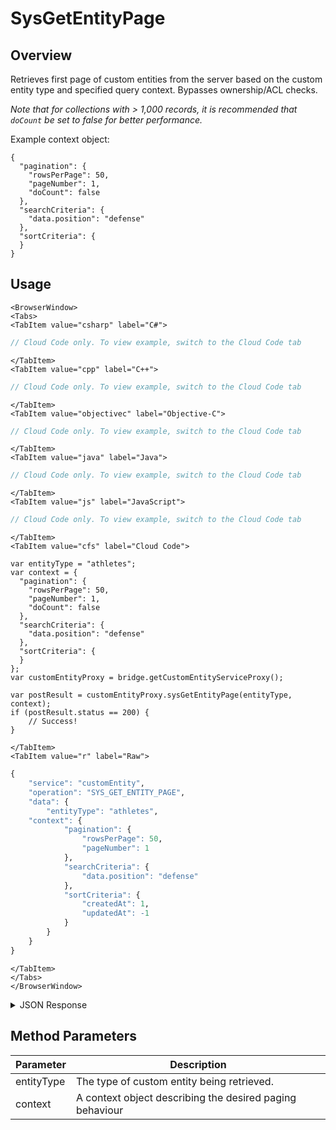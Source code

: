 # SysGetEntityPage
## Overview
Retrieves first page of custom entities from the server based on the custom entity type and specified query context. Bypasses ownership/ACL checks.

_Note that for collections with > 1,000 records, it is recommended that `doCount` be set to false for better performance._



Example context object:
```
{
  "pagination": {
    "rowsPerPage": 50,
    "pageNumber": 1,
    "doCount": false
  },
  "searchCriteria": {
    "data.position": "defense"
  },
  "sortCriteria": {
  }
}
```

<PartialServop service_name="customEntity" operation_name="SYS_GET_ENTITY_PAGE" />

## Usage

```mdx-code-block
<BrowserWindow>
<Tabs>
<TabItem value="csharp" label="C#">
```

```csharp
// Cloud Code only. To view example, switch to the Cloud Code tab
```

```mdx-code-block
</TabItem>
<TabItem value="cpp" label="C++">
```

```cpp
// Cloud Code only. To view example, switch to the Cloud Code tab
```

```mdx-code-block
</TabItem>
<TabItem value="objectivec" label="Objective-C">
```

```objectivec
// Cloud Code only. To view example, switch to the Cloud Code tab
```

```mdx-code-block
</TabItem>
<TabItem value="java" label="Java">
```

```java
// Cloud Code only. To view example, switch to the Cloud Code tab
```

```mdx-code-block
</TabItem>
<TabItem value="js" label="JavaScript">
```

```javascript
// Cloud Code only. To view example, switch to the Cloud Code tab
```

```mdx-code-block
</TabItem>
<TabItem value="cfs" label="Cloud Code">
```

```cfscript
var entityType = "athletes";
var context = {
  "pagination": {
    "rowsPerPage": 50,
    "pageNumber": 1,
    "doCount": false
  },
  "searchCriteria": {
    "data.position": "defense"
  },
  "sortCriteria": {
  }
};
var customEntityProxy = bridge.getCustomEntityServiceProxy();

var postResult = customEntityProxy.sysGetEntityPage(entityType, context);
if (postResult.status == 200) {
    // Success!
}
```

```mdx-code-block
</TabItem>
<TabItem value="r" label="Raw">
```

```r
{
	"service": "customEntity",
	"operation": "SYS_GET_ENTITY_PAGE",
	"data": {
		"entityType": "athletes",
    "context": {
			"pagination": {
				"rowsPerPage": 50,
				"pageNumber": 1
			},
			"searchCriteria": {
				"data.position": "defense"
			},
			"sortCriteria": {
				"createdAt": 1,
				"updatedAt": -1
			}
		}
	}
}
```

```mdx-code-block
</TabItem>
</Tabs>
</BrowserWindow>
```

<details>
<summary>JSON Response</summary>

```json
{
  "status": 200,
  "data": {
    "_serverTime": 1637946319239,
    "context": "eyJzZWFyY2hDcml0ZXJpYS...",
    "results": {
      "count": 1,
      "page": 1,
      "items": [
        {
          "entityId": "1497cc7e-66cb-4682-9eac-c755523369a8",
          "version": 3,
          "acl": {
            "other": 1
          },
          "ownerId": null,
          "expiresAt": null,
          "timeToLive": null,
          "createdAt": 1573540122600,
          "updatedAt": 1573540445332,
          "data": {
            "firstName": "Super",
            "surName": "Star",
            "position": "defense",
            "goals": 3,
            "assists": 5
          }
        }
      ],
      "moreAfter": false,
      "moreBefore": false
    }
  }
}
```
</details>

## Method Parameters
Parameter | Description
--------- | -----------
entityType | The type of custom entity being retrieved. 
context | A context object describing the desired paging behaviour


